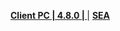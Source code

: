 **[Client PC | 4.8.0 |  ](https://d2wztyirwsuyyo.cloudfront.net/tmp/com.miHoYo.bh3global/pc/BH3_v4.8.0_5385f9600ea.7z)** | **[SEA](https://bigfile-os-mihayo.akamaized.net/com.miHoYo.bh3oversea/pc/BH3_v4.8.0_5385f9600ea.7z)**
